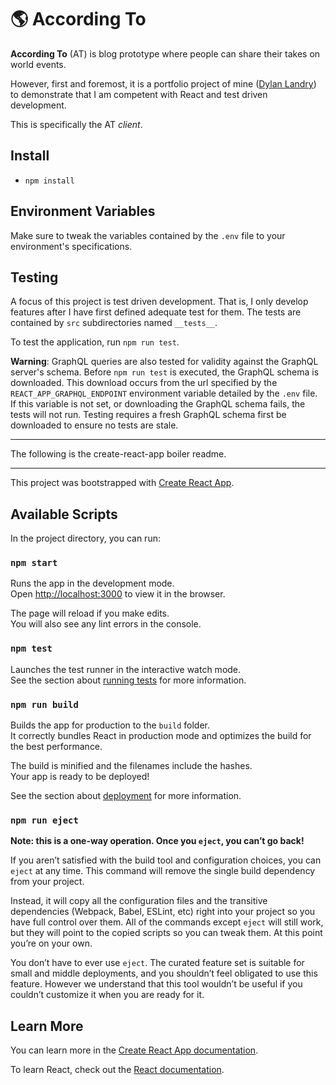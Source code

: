# 🌎 According To
**According To** (AT) is blog prototype where people can share their takes on world events. 

However, first and foremost, it is a portfolio project of mine ([Dylan Landry](https://www.dylanlandry.com)) to demonstrate that I am competent with React and test driven development. 

This is specifically the AT _client_.

## Install
- `npm install`

## Environment Variables
Make sure to tweak the variables contained by the `.env` file to your environment's specifications.

## Testing
A focus of this project is test driven development. That is, I only develop features after I have first defined adequate test for them. The tests are contained by `src` subdirectories named `__tests__`.

To test the application, run `npm run test`.

**Warning**: GraphQL queries are also tested for validity against the GraphQL server's schema. Before `npm run test` is executed, the GraphQL schema is downloaded. This download occurs from the url specified by the `REACT_APP_GRAPHQL_ENDPOINT` environment variable detailed by the `.env` file. If this variable is not set, or downloading the GraphQL schema fails, the tests will not run. Testing requires a fresh GraphQL schema first be downloaded to ensure no tests are stale.

---

The following is the create-react-app boiler readme.

---

This project was bootstrapped with [Create React App](https://github.com/facebook/create-react-app).

## Available Scripts

In the project directory, you can run:

### `npm start`

Runs the app in the development mode.<br>
Open [http://localhost:3000](http://localhost:3000) to view it in the browser.

The page will reload if you make edits.<br>
You will also see any lint errors in the console.

### `npm test`

Launches the test runner in the interactive watch mode.<br>
See the section about [running tests](https://facebook.github.io/create-react-app/docs/running-tests) for more information.

### `npm run build`

Builds the app for production to the `build` folder.<br>
It correctly bundles React in production mode and optimizes the build for the best performance.

The build is minified and the filenames include the hashes.<br>
Your app is ready to be deployed!

See the section about [deployment](https://facebook.github.io/create-react-app/docs/deployment) for more information.

### `npm run eject`

**Note: this is a one-way operation. Once you `eject`, you can’t go back!**

If you aren’t satisfied with the build tool and configuration choices, you can `eject` at any time. This command will remove the single build dependency from your project.

Instead, it will copy all the configuration files and the transitive dependencies (Webpack, Babel, ESLint, etc) right into your project so you have full control over them. All of the commands except `eject` will still work, but they will point to the copied scripts so you can tweak them. At this point you’re on your own.

You don’t have to ever use `eject`. The curated feature set is suitable for small and middle deployments, and you shouldn’t feel obligated to use this feature. However we understand that this tool wouldn’t be useful if you couldn’t customize it when you are ready for it.

## Learn More

You can learn more in the [Create React App documentation](https://facebook.github.io/create-react-app/docs/getting-started).

To learn React, check out the [React documentation](https://reactjs.org/).
